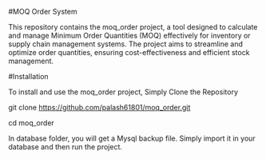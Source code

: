 #MOQ Order System

This repository contains the moq_order project, a tool designed to calculate and manage Minimum Order Quantities (MOQ) effectively for inventory or supply chain management systems. The project aims to streamline and optimize order quantities, ensuring cost-effectiveness and efficient stock management.

#Installation

To install and use the moq_order project, Simply Clone the Repository

git clone https://github.com/palash61801/moq_order.git

cd moq_order

In database folder, you will get a Mysql backup file. Simply import it in your database and then run the project.
